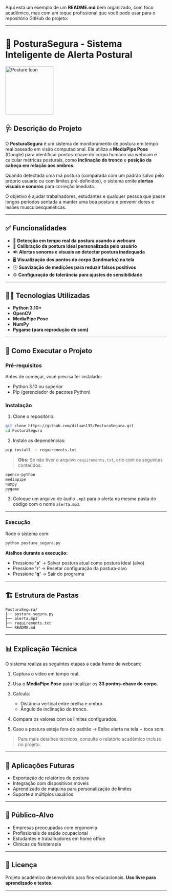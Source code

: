 Aqui está um exemplo de um **README.md** bem organizado, com foco acadêmico, mas com um toque profissional que você pode usar para o repositório GitHub do projeto:

---

# 📏 PosturaSegura - Sistema Inteligente de Alerta Postural

<img src="https://upload.wikimedia.org/wikipedia/commons/thumb/1/1c/Human_body_silhouette.png/240px-Human_body_silhouette.png" alt="Posture Icon" width="150"/>

## 🩺 Descrição do Projeto

O **PosturaSegura** é um sistema de monitoramento de postura em tempo real baseado em visão computacional. Ele utiliza a **MediaPipe Pose** (Google) para identificar pontos-chave do corpo humano via webcam e calcular métricas posturais, como **inclinação do tronco** e **posição da cabeça em relação aos ombros**.

Quando detectada uma má postura (comparada com um padrão salvo pelo próprio usuário ou com limites pré-definidos), o sistema emite **alertas visuais e sonoros** para correção imediata.

O objetivo é ajudar trabalhadores, estudantes e qualquer pessoa que passe longos períodos sentada a manter uma boa postura e prevenir dores e lesões musculoesqueléticas.

---

## ✅ Funcionalidades

* 📸 **Detecção em tempo real da postura usando a webcam**
* 🎯 **Calibração da postura ideal personalizada pelo usuário**
* 🔊 **Alertas sonoros e visuais ao detectar postura inadequada**
* 🖥️ **Visualização dos pontos do corpo (landmarks) na tela**
* 🕒 **Suavização de medições para reduzir falsos positivos**
* ⚙️ **Configuração de tolerância para ajustes de sensibilidade**

---

## 🧑‍💻 Tecnologias Utilizadas

* **Python 3.10+**
* **OpenCV**
* **MediaPipe Pose**
* **NumPy**
* **Pygame (para reprodução de som)**

---

## 🚀 Como Executar o Projeto

### Pré-requisitos

Antes de começar, você precisa ter instalado:

* Python 3.10 ou superior
* Pip (gerenciador de pacotes Python)

### Instalação

1. Clone o repositório:

```bash
git clone https://github.com/diluan135/PosturaSegura.git
cd PosturaSegura
```

2. Instale as dependências:

```bash
pip install -r requirements.txt
```

> **Obs:** Se não tiver o arquivo `requirements.txt`, crie com os seguintes conteúdos:

```txt
opencv-python
mediapipe
numpy
pygame
```

3. Coloque um arquivo de áudio `.mp3` para o alerta na mesma pasta do código com o nome `alerta.mp3`.

---

### Execução

Rode o sistema com:

```bash
python postura_segura.py
```

**Atalhos durante a execução:**

* Pressione **'s'** → Salvar postura atual como postura ideal (alvo)
* Pressione **'r'** → Resetar configuração da postura-alvo
* Pressione **'q'** → Sair do programa

---

## 🏗️ Estrutura de Pastas

```
PosturaSegura/
├── postura_segura.py
├── alerta.mp3
├── requirements.txt
└── README.md
```

---

## 📊 Explicação Técnica

O sistema realiza as seguintes etapas a cada frame da webcam:

1. Captura o vídeo em tempo real.
2. Usa o **MediaPipe Pose** para localizar os **33 pontos-chave do corpo**.
3. Calcula:

   * Distância vertical entre orelha e ombro.
   * Ângulo de inclinação do tronco.
4. Compara os valores com os limites configurados.
5. Caso a postura esteja fora do padrão → Exibe alerta na tela + toca som.

> Para mais detalhes técnicos, consulte o relatório acadêmico incluso no projeto.

---

## 🎯 Aplicações Futuras

* Exportação de relatórios de postura
* Integração com dispositivos móveis
* Aprendizado de máquina para personalização de limites
* Suporte a múltiplos usuários

---

## 👥 Público-Alvo

* Empresas preocupadas com ergonomia
* Profissionais de saúde ocupacional
* Estudantes e trabalhadores em home office
* Clínicas de fisioterapia

---

## 📜 Licença

Projeto acadêmico desenvolvido para fins educacionais.
**Uso livre para aprendizado e testes.**

---